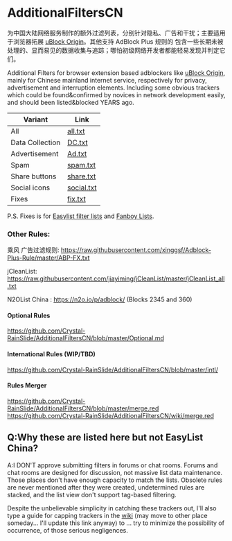 # AdditionalFiltersCN

为中国大陆网络服务制作的额外过滤列表，分别针对隐私、广告和干扰；主要适用于浏览器拓展 [uBlock Origin](https://github.com/gorhill/uBlock)。其他支持 AdBlock Plus 规则的
包含一些长期未被处理的、显而易见的数据收集与追踪；哪怕初级网络开发者都能轻易发现并判定它们。

Additional Filters for browser extension based adblockers like [uBlock Origin](https://github.com/gorhill/uBlock), mainly for Chinese mainland internet service, respectively for privacy, advertisement and interruption elements.
Including some obvious trackers which could be found&confirmed by novices in network development easily, and should been listed&blocked YEARS ago.

Variant         | Link
--------------- | ----
All             |    [all.txt](https://raw.githubusercontent.com/Crystal-RainSlide/AdditionalFiltersCN/master/all.txt)
Data Collection |     [DC.txt](https://raw.githubusercontent.com/Crystal-RainSlide/AdditionalFiltersCN/master/DC.txt)
Advertisement   |     [Ad.txt](https://raw.githubusercontent.com/Crystal-RainSlide/AdditionalFiltersCN/master/Ad.txt)
Spam            |   [spam.txt](https://raw.githubusercontent.com/Crystal-RainSlide/AdditionalFiltersCN/master/spam.txt)
Share buttons   |  [share.txt](https://raw.githubusercontent.com/Crystal-RainSlide/AdditionalFiltersCN/master/share.txt)
Social icons    | [social.txt](https://raw.githubusercontent.com/Crystal-RainSlide/AdditionalFiltersCN/master/social.txt)
Fixes           |    [fix.txt](https://raw.githubusercontent.com/Crystal-RainSlide/AdditionalFiltersCN/master/fix.txt)

P.S. Fixes is for [Easylist filter lists](https://easylist.to/) and [Fanboy Lists](https://fanboy.co.nz/).

### Other Rules:

乘风 广告过滤规则: https://raw.githubusercontent.com/xinggsf/Adblock-Plus-Rule/master/ABP-FX.txt

jCleanList: https://raw.githubusercontent.com/jiayiming/jCleanList/master/jCleanList_all.txt

N2OList China : https://n2o.io/p/adblock/ (Blocks 2345 and 360)

#### Optional Rules

https://github.com/Crystal-RainSlide/AdditionalFiltersCN/blob/master/Optional.md

#### International Rules (WIP/TBD)

https://github.com/Crystal-RainSlide/AdditionalFiltersCN/blob/master/intl/

#### Rules Merger

https://github.com/Crystal-RainSlide/AdditionalFiltersCN/blob/master/merge.red
https://github.com/Crystal-RainSlide/AdditionalFiltersCN/wiki/merge.red

## Q:Why these are listed here but not EasyList China?

A:I DON'T approve submitting filters in forums or chat rooms. Forums and chat rooms are designed for discussion, not massive list data maintenance. Those places don't have enough capacity to match the lists. Obsolete rules are never mentioned after they were created,  undetermined rules are stacked, and the list view don't support tag-based filtering.

Despite the unbelievable simplicity in catching these trackers out, I'll also type a guide for capping trackers in the [wiki](https://github.com/Crystal-RainSlide/AdditionalFiltersCN/wiki) (may move to other place someday... I'll update this link anyway) to ... try to minimize the possibility of occurrence, of those serious negligences.

